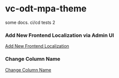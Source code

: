 # vc-odt-mpa-theme

some docs. ci/cd tests 2

### Add New Frontend Localization via Admin UI 

[Add New Frontend Localization](/docs/add-frontend-localization.md)

### Change Column Name
[Change Column Name](/docs/change-columns-names.md)